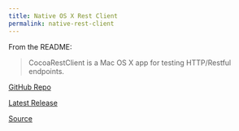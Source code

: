 ```yaml
---
title: Native OS X Rest Client
permalink: native-rest-client
---
```


From the README: 
> CocoaRestClient is a Mac OS X app for testing HTTP/Restful endpoints.

[GitHub Repo](https://github.com/mmattozzi/cocoa-rest-client)

[Latest Release](https://github.com/mmattozzi/cocoa-rest-client/releases)

[Source](http://stackoverflow.com/a/14913780/919790)

